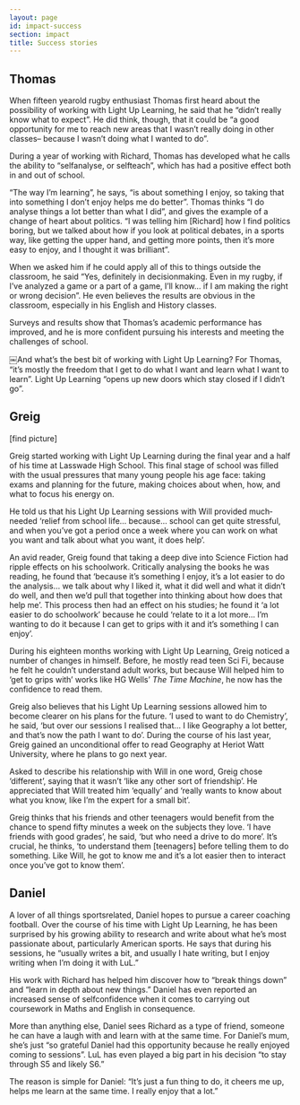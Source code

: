 ```yaml
---
layout: page
id: impact-success
section: impact
title: Success stories
---
```


## Thomas

When fifteen year­old rugby enthusiast Thomas first heard about the possibility of working with Light Up Learning, he said that he “didn’t really know what to expect”. He did think, though, that it could be “a good opportunity for me to reach new areas that I wasn’t really doing in other classes– because I wasn’t doing what I wanted to do”.

During a year of working with Richard, Thomas has developed what he calls the ability to “self­analyse, or self­teach”, which has had a positive effect both in and out of school.

“The way I’m learning”, he says, “is about something I enjoy, so taking that into something I don’t enjoy helps me do better”. Thomas thinks “I do analyse things a lot better than what I did”, and gives the example of a change of heart about politics. “I was telling him [Richard] how I find politics boring, but we talked about how if you look at political debates, in a sports way, like getting the upper hand, and getting more points, then it’s more easy to enjoy, and I thought it was brilliant”.

When we asked him if he could apply all of this to things outside the classroom, he said “Yes, definitely in decision­making. Even in my rugby, if I’ve analyzed a game or a part of a game, I’ll know… if I am making the right or wrong decision”. He even believes the results are obvious in the classroom, especially in his English and History classes.

Surveys and results show that Thomas’s academic performance has improved, and he is more confident pursuing his interests and meeting the challenges of school.

￼And what’s the best bit of working with Light Up Learning? For Thomas, “it’s mostly the freedom that I get to do what I want and learn what I want to learn”. Light Up Learning “opens up new doors which stay closed if I didn’t go”.

## Greig

[find picture]

Greig started working with Light Up Learning during the final year and a half of his time at Lasswade High School. This final stage of school was filled with the usual pressures that many young people his age face: taking exams and planning for the future, making choices about when, how, and what to focus his energy on.

He told us that his Light Up Learning sessions with Will provided much­needed ‘relief from school life… because… school can get quite stressful, and when you’ve got a period once a week where you can work on what you want and talk about what you want, it does help’.

An avid reader, Greig found that taking a deep dive into Science Fiction had ripple effects on his schoolwork. Critically analysing the books he was reading, he found that ‘because it’s something I enjoy, it’s a lot easier to do the analysis… we talk about why I liked it, what it did well and what it didn’t do well, and then we’d pull that together into thinking about how does that help me’. This process then had an effect on his studies; he found it ‘a lot easier to do schoolwork’ because he could ‘relate to it a lot more… I’m wanting to do it because I can get to grips with it and it’s something I can enjoy’.

During his eighteen months working with Light Up Learning, Greig noticed a number of changes in himself. Before, he mostly read teen Sci Fi, because he felt he couldn’t understand adult works, but because Will helped him to ‘get to grips with’ works like HG Wells’ _The Time Machine_, he now has the confidence to read them.

Greig also believes that his Light Up Learning sessions allowed him to become clearer on his plans for the future. ‘I used to want to do Chemistry’, he said, ‘but over our sessions I realised that… I like Geography a lot better, and that’s now the path I want to do’. During the course of his last year, Greig gained an unconditional offer to read Geography at Heriot Watt University, where he plans to go next year.

Asked to describe his relationship with Will in one word, Greig chose ‘different’, saying that it wasn’t ‘like any other sort of friendship’. He appreciated that Will treated him ‘equally’ and ‘really wants to know about what you know, like I’m the expert for a small bit’.

Greig thinks that his friends and other teenagers would benefit from the chance to spend fifty minutes a week on the subjects they love. ‘I have friends with good grades’, he said, ‘but who need a drive to do more’. It’s crucial, he thinks, ‘to understand them [teenagers] before telling them to do something. Like Will, he got to know me and it’s a lot easier then to interact once you’ve got to know them’.

## Daniel

A lover of all things sports­related, Daniel hopes to pursue a career coaching football. Over the course of his time with Light Up Learning, he has been surprised by his growing ability to research and write about what he’s most passionate about, particularly American sports. He says that during his sessions, he “usually writes a bit, and usually I hate writing, but I enjoy writing when I’m doing it with LuL.”

His work with Richard has helped him discover how to “break things down” and “learn in depth about new things.” Daniel has even reported an increased sense of self​­confidence when it comes to carrying out coursework in Maths and English in consequence.

More than anything else, Daniel sees Richard as a type of friend, someone he can have a laugh with and learn with at the same time. For Daniel’s mum, she’s just “so grateful Daniel had this opportunity because he really enjoyed coming to sessions”. LuL has even played a big part in his decision “to stay through S5 and likely S6.”

The reason is simple for Daniel: “It’s just a fun thing to do, it cheers me up, helps me learn at the same time. I really enjoy that a lot.”
